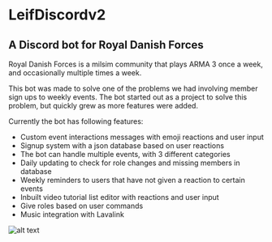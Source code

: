 # LeifDiscordv2
## A Discord bot for Royal Danish Forces

Royal Danish Forces is a milsim community that plays ARMA 3 once a week, and occasionally multiple times a week.

This bot was made to solve one of the problems we had involving member sign ups to weekly events.
The bot started out as a project to solve this problem, but quickly grew as more features were added.

Currently the bot has following features:
- Custom event interactions messages with emoji reactions and user input
- Signup system with a json database based on user reactions
- The bot can handle multiple events, with 3 different categories
- Daily updating to check for role changes and missing members in database
- Weekly reminders to users that have not given a reaction to certain events
- Inbuilt video tutorial list editor with reactions and user input
- Give roles based on user commands
- Music integration with Lavalink 

![alt text](https://media.discordapp.net/attachments/747967053050151014/806795230627364884/Discord_bot.PNG?width=402&height=667)